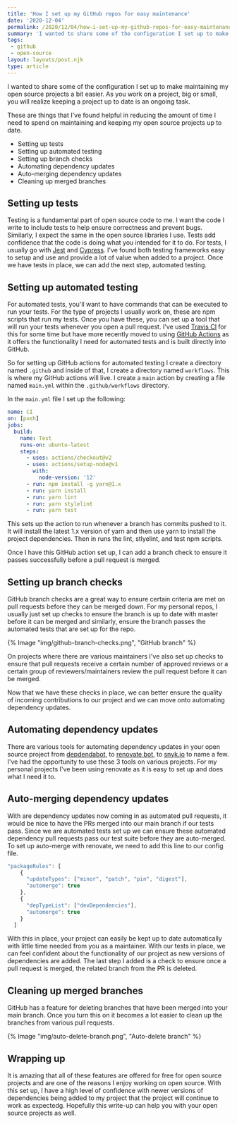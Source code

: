 ```yaml
---
title: 'How I set up my GitHub repos for easy maintenance'
date: '2020-12-04'
permalink: /2020/12/04/how-i-set-up-my-github-repos-for-easy-maintenance/
summary: 'I wanted to share some of the configuration I set up to make maintaining my open source projects a bit easier...'
tags:
 - github
 - open-source
layout: layouts/post.njk
type: article
---
```


I wanted to share some of the configuration I set up to make maintaining my open source projects a bit easier. As you work on a project, big or small, you will realize keeping a project up to date is an ongoing task.

These are things that I've found helpful in reducing the amount of time I need to spend on maintaining and keeping my open source projects up to date.

* Setting up tests
* Setting up automated testing
* Setting up branch checks
* Automating dependency updates
* Auto-merging dependency updates
* Cleaning up merged branches

## Setting up tests

Testing is a fundamental part of open source code to me. I want the code I write to include tests to help ensure correctness and prevent bugs. Similarly, I expect the same in the open source libraries I use. Tests add confidence that the code is doing what you intended for it to do. For tests, I usually go with [Jest](https://jestjs.io/) and [Cypress](https://www.cypress.io/).
I've found both testing frameworks easy to setup and use and provide a lot of value when added to a project. Once we have tests in place, we can add the next step, automated testing.

## Setting up automated testing

For automated tests, you'll want to have commands that can be executed to run your tests. For the type of projects I usually work on, these are npm scripts that run my tests. Once you have these, you can set up a tool that will run your tests whenever you open a pull request. I've used [Travis CI](https://travis-ci.org/) for this for some time but have more recently moved to using [GitHub Actions](https://github.com/features/actions) as it offers the functionality I need for automated tests and is built directly into GitHub.

So for setting up GitHub actions for automated testing I create a directory named `.github` and inside of that, I create a directory named `workflows`. This is where my GitHub actions will live. I create a `main` action by creating a file named `main.yml` within the `.github/workflows` directory.

In the `main.yml` file I set up the following:

```yml
name: CI
on: [push]
jobs:
  build:
    name: Test
    runs-on: ubuntu-latest
    steps:
      - uses: actions/checkout@v2
      - uses: actions/setup-node@v1
        with:
          node-version: '12'
      - run: npm install -g yarn@1.x
      - run: yarn install
      - run: yarn lint
      - run: yarn stylelint
      - run: yarn test
```

This sets up the action to run whenever a branch has commits pushed to it. It will install the latest 1.x version of yarn and then use yarn to install the project dependencies. Then in runs the lint, stlyelint, and test npm scripts.

Once I have this GitHub action set up, I can add a branch check to ensure it passes successfully before a pull request is merged.

## Setting up branch checks

GitHub branch checks are a great way to ensure certain criteria are met on pull requests before they can be merged down. For my personal repos, I usually just set up checks to ensure the branch is up to date with master before it can be merged and similarly, ensure the branch passes the automated tests that are set up for the repo.

{% Image "img/github-branch-checks.png", "GitHub branch" %}

On projects where there are various maintainers I've also set up checks to ensure that pull requests receive a certain number of approved reviews or a certain group of reviewers/maintainers review the pull request before it can be merged.

Now that we have these checks in place, we can better ensure the quality of incoming contributions to our project and we can move onto automating dependency updates.

## Automating dependency updates

There are various tools for automating dependency updates in your open source project from [depdendabot](https://dependabot.com/), to [renovate bot](https://github.com/renovatebot/renovate), to [snyk.io](https://snyk.io/) to name a few. I've had the opportunity to use these 3 tools on various projects. For my personal projects I've been using renovate as it is easy to set up and does what I need it to.

## Auto-merging dependency updates

With are dependency updates now coming in as automated pull requests, it would be nice to have the PRs merged into our main branch if our tests pass. Since we are automated tests set up we can ensure these automated dependency pull requests pass our test suite before they are auto-merged. To set up auto-merge with renovate, we need to add this line to our config file.

```js
"packageRules": [
    {
      "updateTypes": ["minor", "patch", "pin", "digest"],
      "automerge": true
    },
    {
      "depTypeList": ["devDependencies"],
      "automerge": true
    }
  ]
```

With this in place, your project can easily be kept up to date automatically with little time needed from you as a maintainer. With our tests in place, we can feel confident about the functionality of our project as new versions of dependencies are added. The last step I added is a check to ensure once a pull request is merged, the related branch from the PR is deleted.

## Cleaning up merged branches
GitHub has a feature for deleting branches that have been merged into your main branch. Once you turn this on it becomes a lot easier to clean up the branches from various pull requests.

{% Image "img/auto-delete-branch.png", "Auto-delete branch" %}

## Wrapping up

It is amazing that all of these features are offered for free for open source projects and are one of the reasons I enjoy working on open source. With this set up, I have a high level of confidence with newer versions of dependencies being added to my project that the project will continue to work as expectedg. Hopefully this write-up can help you with your open source projects as well.
